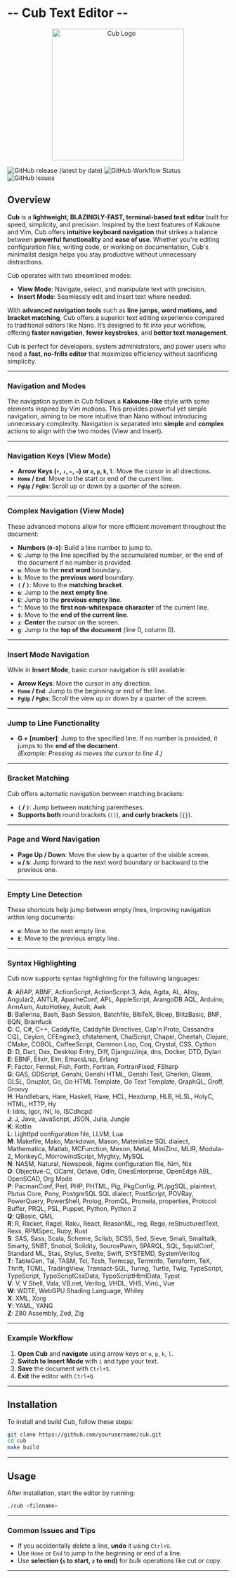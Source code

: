 # -- Cub Text Editor --

<p align="center">
  <img src="https://i.ibb.co/88MWThZ/d9f9d3aa-2ae6-47d9-96bc-2735eda584f9.webp" alt="Cub Logo" width="300" height="300">
</p>

![GitHub release (latest by date)](https://img.shields.io/github/v/release/arthurlch/cub)
![GitHub Workflow Status](https://img.shields.io/github/actions/workflow/status/arthurlch/cub/ci.yml)
![GitHub issues](https://img.shields.io/github/issues/arthurlch/cub)

## Overview

**Cub** is a **lightweight, BLAZINGLY-FAST, terminal-based text editor** built for speed, simplicity, and precision. Inspired by the best features of Kakoune and Vim, Cub offers **intuitive keyboard navigation** that strikes a balance between **powerful functionality** and **ease of use**. Whether you're editing configuration files, writing code, or working on documentation, Cub's minimalist design helps you stay productive without unnecessary distractions.

Cub operates with two streamlined modes:  
- **View Mode**: Navigate, select, and manipulate text with precision.  
- **Insert Mode**: Seamlessly edit and insert text where needed.  

With **advanced navigation tools** such as **line jumps, word motions, and bracket matching**, Cub offers a superior text editing experience compared to traditional editors like Nano. It’s designed to fit into your workflow, offering **faster navigation**, **fewer keystrokes**, and **better text management**.

Cub is perfect for developers, system administrators, and power users who need a **fast, no-frills editor** that maximizes efficiency without sacrificing simplicity.

---

### **Navigation and Modes**

The navigation system in Cub follows a **Kakoune-like** style with some elements inspired by Vim motions. This provides powerful yet simple navigation, aiming to be more intuitive than Nano without introducing unnecessary complexity. Navigation is separated into **simple** and **complex** actions to align with the two modes (View and Insert).

---

### **Navigation Keys (View Mode)**

- **Arrow Keys (`↑`, `↓`, `←`, `→`) or `o`, `p`, `k`, `l`**: Move the cursor in all directions.
- **`Home` / `End`**: Move to the start or end of the current line.
- **`PgUp` / `PgDn`**: Scroll up or down by a quarter of the screen.

---

### **Complex Navigation (View Mode)**  
These advanced motions allow for more efficient movement throughout the document:

- **Numbers (`0-9`)**: Build a line number to jump to.  
- **`G`**: Jump to the line specified by the accumulated number, or the end of the document if no number is provided.  
- **`w`**: Move to the **next word** boundary.  
- **`b`**: Move to the **previous word** boundary.  
- **`(` / `)`**: Move to the **matching bracket**.  
- **`e`**: Jump to the **next empty line**.  
- **`E`**: Jump to the **previous empty line**.  
- **`^`**: Move to the **first non-whitespace character** of the current line.  
- **`$`**: Move to the **end of the current line**.  
- **`z`**: **Center** the cursor on the screen.  
- **`g`**: Jump to the **top of the document** (line 0, column 0).  

---

### **Insert Mode Navigation**

While in **Insert Mode**, basic cursor navigation is still available:

- **Arrow Keys**: Move the cursor in any direction.
- **`Home` / `End`**: Jump to the beginning or end of the line.
- **`PgUp` / `PgDn`**: Scroll the view up or down by a quarter of the screen.

---

### **Jump to Line Functionality**

- **G + [number]**: Jump to the specified line. If no number is provided, it jumps to the **end of the document**.  
  _(Example: Pressing `4G` moves the cursor to line 4.)_

---

### **Bracket Matching**

Cub offers automatic navigation between matching brackets:

- **`(` / `)`**: Jump between matching parentheses.  
- **Supports both** round brackets (`()`), **and curly brackets** (`{}`).  

---

### **Page and Word Navigation**  

- **Page Up / Down**: Move the view by a quarter of the visible screen.  
- **`w` / `b`**: Jump forward to the next word boundary or backward to the previous one.  

---

### **Empty Line Detection**  
These shortcuts help jump between empty lines, improving navigation within long documents:

- **`e`**: Move to the next empty line.  
- **`E`**: Move to the previous empty line.  

---

### **Syntax Highlighting**

Cub now supports syntax highlighting for the following languages:

**A**: ABAP, ABNF, ActionScript, ActionScript 3, Ada, Agda, AL, Alloy, Angular2, ANTLR, ApacheConf, APL, AppleScript, ArangoDB AQL, Arduino, ArmAsm, AutoHotkey, AutoIt, Awk  
**B**: Ballerina, Bash, Bash Session, Batchfile, BibTeX, Bicep, BlitzBasic, BNF, BQN, Brainfuck  
**C**: C, C#, C++, Caddyfile, Caddyfile Directives, Cap'n Proto, Cassandra CQL, Ceylon, CFEngine3, cfstatement, ChaiScript, Chapel, Cheetah, Clojure, CMake, COBOL, CoffeeScript, Common Lisp, Coq, Crystal, CSS, Cython  
**D**: D, Dart, Dax, Desktop Entry, Diff, Django/Jinja, dns, Docker, DTD, Dylan  
**E**: EBNF, Elixir, Elm, EmacsLisp, Erlang  
**F**: Factor, Fennel, Fish, Forth, Fortran, FortranFixed, FSharp  
**G**: GAS, GDScript, Genshi, Genshi HTML, Genshi Text, Gherkin, Gleam, GLSL, Gnuplot, Go, Go HTML Template, Go Text Template, GraphQL, Groff, Groovy  
**H**: Handlebars, Hare, Haskell, Haxe, HCL, Hexdump, HLB, HLSL, HolyC, HTML, HTTP, Hy  
**I**: Idris, Igor, INI, Io, ISCdhcpd  
**J**: J, Java, JavaScript, JSON, Julia, Jungle  
**K**: Kotlin  
**L**: Lighttpd configuration file, LLVM, Lua  
**M**: Makefile, Mako, Markdown, Mason, Materialize SQL dialect, Mathematica, Matlab, MCFunction, Meson, Metal, MiniZinc, MLIR, Modula-2, MonkeyC, MorrowindScript, Myghty, MySQL  
**N**: NASM, Natural, Newspeak, Nginx configuration file, Nim, Nix  
**O**: Objective-C, OCaml, Octave, Odin, OnesEnterprise, OpenEdge ABL, OpenSCAD, Org Mode  
**P**: PacmanConf, Perl, PHP, PHTML, Pig, PkgConfig, PL/pgSQL, plaintext, Plutus Core, Pony, PostgreSQL SQL dialect, PostScript, POVRay, PowerQuery, PowerShell, Prolog, PromQL, Promela, properties, Protocol Buffer, PRQL, PSL, Puppet, Python, Python 2  
**Q**: QBasic, QML  
**R**: R, Racket, Ragel, Raku, React, ReasonML, reg, Rego, reStructuredText, Rexx, RPMSpec, Ruby, Rust  
**S**: SAS, Sass, Scala, Scheme, Scilab, SCSS, Sed, Sieve, Smali, Smalltalk, Smarty, SNBT, Snobol, Solidity, SourcePawn, SPARQL, SQL, SquidConf, Standard ML, Stas, Stylus, Svelte, Swift, SYSTEMD, SystemVerilog  
**T**: TableGen, Tal, TASM, Tcl, Tcsh, Termcap, Terminfo, Terraform, TeX, Thrift, TOML, TradingView, Transact-SQL, Turing, Turtle, Twig, TypeScript, TypoScript, TypoScriptCssData, TypoScriptHtmlData, Typst  
**V**: V, V Shell, Vala, VB.net, Verilog, VHDL, VHS, VimL, Vue  
**W**: WDTE, WebGPU Shading Language, Whiley  
**X**: XML, Xorg  
**Y**: YAML, YANG  
**Z**: Z80 Assembly, Zed, Zig

---

### **Example Workflow**

1. **Open Cub** and **navigate** using arrow keys or `o`, `p`, `k`, `l`.  
2. **Switch to Insert Mode** with `i` and type your text.  
3. **Save** the document with `Ctrl+S`.  
4. **Exit** the editor with `Ctrl+Q`.  

---

## Installation

To install and build Cub, follow these steps:

```bash
git clone https://github.com/yourusername/cub.git
cd cub
make build
```

---

## Usage

After installation, start the editor by running:

```bash
./cub <filename>
```

---

### **Common Issues and Tips**

- If you accidentally delete a line, **undo** it using `Ctrl+U`.  
- Use `Home` or `End` to jump to the beginning or end of a line.  
- Use **selection (`s` to start, `z` to end)** for bulk operations like cut or copy.

---
